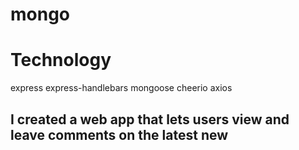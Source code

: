 # mongo

<h1> Technology </h1>
express
express-handlebars
mongoose
cheerio
axios

<h2>I created a web app that lets users view and leave comments on the latest new</h2>

